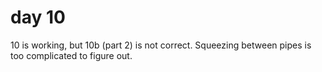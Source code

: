 # day 10

10 is working, but 10b (part 2) is not correct. Squeezing between pipes is too complicated to figure out. 
